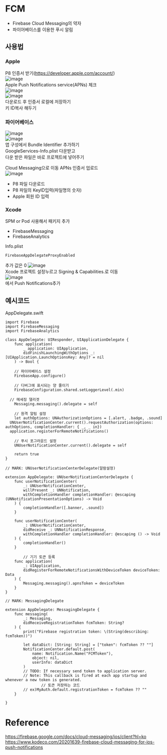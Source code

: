 # FCM
- Firebase Cloud Messaging의 약자  
- 파이어베이스를 이용한 푸시 알림

## 사용법  

### Apple 
P8 인증서 받기(https://developer.apple.com/account/)  
![image](https://user-images.githubusercontent.com/68246962/232309127-26efe7c4-9cf7-4eb6-a093-d1c684005260.png)  
Apple Push Notifications service(APNs) 체크  
![image](https://user-images.githubusercontent.com/68246962/232309232-f7cb1a6d-ecd2-41fc-8846-508381f4e326.png)  
![image](https://user-images.githubusercontent.com/68246962/232309430-ed7b0f88-3c3d-45b9-a87a-a253a1c79d97.png)  
다운로드 후 인증서 로컬에 저장하기  
키 ID복사 해두기

### 파이어베이스 
![image](https://user-images.githubusercontent.com/68246962/232309640-1545e1da-70c1-443e-9bab-9adf47894368.png)  
![image](https://user-images.githubusercontent.com/68246962/232309708-42816123-6c60-4c7f-a6af-f10d1e256ce8.png)  
앱 구성에서 Bundle Identifier 추가하기    
GoogleServices-Info.plist 다운받고  
다운 받은 파일은 바로 프로젝트에 넣어주기  

Cloud Messaging으로 이동 APNs 인증서 업로드  
![image](https://user-images.githubusercontent.com/68246962/232309841-d8313682-8b26-4303-999e-4316ea7659ca.png)  

- P8 파일 다운로드
- P8 파일의 KeyID입력(파일명의 숫자)
- Apple 회원 ID 입력

### Xcode
SPM or Pod 사용해서 패키지 추가
- FirebaseMessaging
- FirebaseAnalytics

Info.plist
~~~
FirebaseAppDelegateProxyEnabled
~~~
추가 값은 0 
![image](https://user-images.githubusercontent.com/68246962/232310070-7a5f26e5-2107-4b64-b9f0-36507d8040c6.png)  
Xcode 프로젝트 설정누르고 Signing & Capabilities.로 이동  
![image](https://user-images.githubusercontent.com/68246962/232310535-c1494ddc-e491-4627-8d53-ee146c84b177.png)  
에서 Push Notifications추가  


## 예시코드

AppDelegate.swift
~~~
import Firebase
import FirebaseMessaging
import FirebaseAnalytics

class AppDelegate: UIResponder, UIApplicationDelegate {
	func application(
        _ application: UIApplication,
        didFinishLaunchingWithOptions _: [UIApplication.LaunchOptionsKey: Any]? = nil
    ) -> Bool {
  
	// 파이어베이스 설정
	FirebaseApp.configure()

	// 디버그에 표시되는 양 줄이기
	FirebaseConfiguration.shared.setLoggerLevel(.min)
	
  // 메세징 델리겟
	Messaging.messaging().delegate = self

	// 원격 알림 설정
	let authOptions: UNAuthorizationOptions = [.alert, .badge, .sound]
  UNUserNotificationCenter.current().requestAuthorization(options: authOptions, completionHandler: { _, _ in})
  application.registerForRemoteNotifications()

	// 푸시 포그라운드 설정
	UNUserNotificationCenter.current().delegate = self

	return true
}

// MARK: UNUserNotificationCenterDelegate(알람설정)

extension AppDelegate: UNUserNotificationCenterDelegate {
    func userNotificationCenter(
        _: UNUserNotificationCenter,
        willPresent _: UNNotification,
        withCompletionHandler completionHandler: @escaping (UNNotificationPresentationOptions) -> Void
    ) {
        completionHandler([.banner, .sound])
    }

    func userNotificationCenter(
        _: UNUserNotificationCenter,
        didReceive _: UNNotificationResponse,
        withCompletionHandler completionHandler: @escaping () -> Void
    ) {
        completionHandler()
    }

		// 기기 토큰 등록
    func application(
        _: UIApplication,
        didRegisterForRemoteNotificationsWithDeviceToken deviceToken: Data
    ) {
        Messaging.messaging().apnsToken = deviceToken
    }
}

// MARK: MessagingDelegate

extension AppDelegate: MessagingDelegate {
    func messaging(
        _: Messaging,
        didReceiveRegistrationToken fcmToken: String?
    ) {
        print("Firebase registration token: \(String(describing: fcmToken))")

        let dataDict: [String: String] = ["token": fcmToken ?? ""]
        NotificationCenter.default.post(
            name: Notification.Name("FCMToken"),
            object: nil,
            userInfo: dataDict
        )
        // TODO: If necessary send token to application server.
        // Note: This callback is fired at each app startup and whenever a new token is generated.
				// 토큰 저장하는 코드
        // ex)MyAuth.default.registrationToken = fcmToken ?? ""
    }

}
~~~

# Reference
https://firebase.google.com/docs/cloud-messaging/ios/client?hl=ko  
https://www.kodeco.com/20201639-firebase-cloud-messaging-for-ios-push-notifications  
